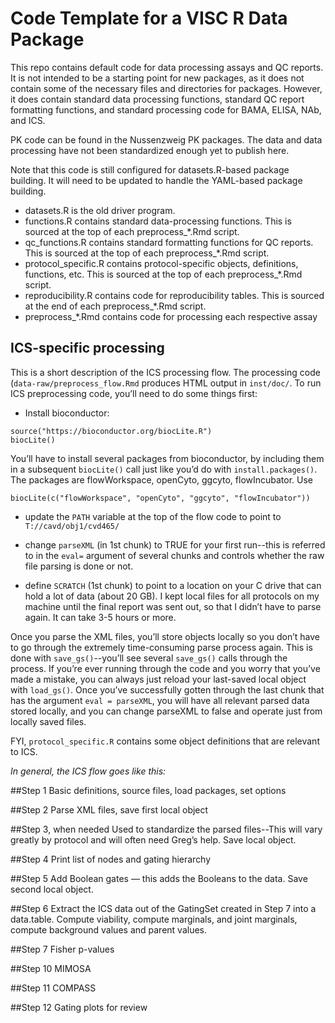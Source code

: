# Code Template for a VISC R Data Package

This repo contains default code for data processing assays and QC reports. It is not intended to be a starting point for new packages, as it does not contain some of the necessary files and directories for packages. However, it does contain standard data processing functions, standard QC report formatting functions, and standard processing code for BAMA, ELISA, NAb, and ICS.

PK code can be found in the Nussenzweig PK packages. The data and data processing have not been standardized enough yet to publish here.

Note that this code is still configured for datasets.R-based package building. It will need to be updated to handle the YAML-based package building.

* datasets.R is the old driver program.
* functions.R contains standard data-processing functions. This is sourced at the top of each preprocess_*.Rmd script.
* qc_functions.R contains standard formatting functions for QC reports. This is sourced at the top of each preprocess_*.Rmd script.
* protocol_specific.R contains protocol-specific objects, definitions, functions, etc. This is sourced at the top of each preprocess_*.Rmd script.
* reproducibility.R contains code for reproducibility tables. This is sourced at the end of each preprocess_*.Rmd script.
* preprocess_*.Rmd contains code for processing each respective assay

## ICS-specific processing
This is a short description of the ICS processing flow. The processing code (`data-raw/preprocess_flow.Rmd` produces HTML output in `inst/doc/`. To run ICS preprocessing code, you’ll need to do some things first:

* Install bioconductor: 

```
source("https://bioconductor.org/biocLite.R")
biocLite()
```

You’ll have to install several packages from bioconductor, by including them in a subsequent `biocLite()` call just like you’d do with `install.packages()`. The packages are flowWorkspace, openCyto, ggcyto, flowIncubator. Use

```
biocLite(c("flowWorkspace", "openCyto", "ggcyto", "flowIncubator"))
```

* update the `PATH` variable at the top of the flow code to point to `T://cavd/obj1/cvd465/`

* change `parseXML` (in 1st chunk) to TRUE for your first run--this is referred to in the `eval=` argument of several chunks and controls whether the raw file parsing is done or not.

* define `SCRATCH` (1st chunk) to point to a location on your C drive that can hold a lot of data (about 20 GB). I kept local files for all protocols on my machine until the final report was sent out, so that I didn’t have to parse again. It can take 3-5 hours or more.

Once you parse the XML files, you’ll store objects locally so you don’t have to go through the extremely time-consuming parse process again. This is done with `save_gs()`--you’ll see several `save_gs()` calls through the process. If you’re ever running through the code and you worry that you’ve made a mistake, you can always just reload your last-saved local object with `load_gs()`. Once you’ve successfully gotten through the last chunk that has the argument `eval = parseXML`, you will have all relevant parsed data stored locally, and you can change parseXML to false and operate just from locally saved files.

FYI, `protocol_specific.R` contains some object definitions that are relevant to ICS.

*In general, the ICS flow goes like this:*

##Step 1 
Basic definitions, source files, load packages, set options

##Step 2
Parse XML files, save first local object

##Step 3, when needed
Used to standardize the parsed files--This will vary greatly by protocol and will often need Greg’s help. Save local object.

##Step 4
Print list of nodes and gating hierarchy

##Step 5
Add Boolean gates — this adds the Booleans to the data. Save second local object.

##Step 6
Extract the ICS data out of the GatingSet created in Step 7 into a data.table. Compute viability, compute marginals, and joint marginals, compute background values and parent values.

##Step 7
Fisher p-values

##Step 10
MIMOSA

##Step 11
COMPASS

##Step 12
Gating plots for review
